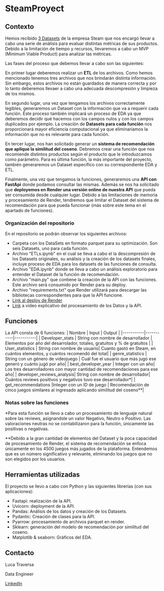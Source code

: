 # SteamProyect
## Contexto
Hemos recibido [3 Datasets](https://drive.google.com/drive/folders/1HqBG2-sUkz_R3h1dZU5F2uAzpRn7BSpj?pli=1) de la empresa Steam que nos encargó llevar a cabo una serie de análisis para evaluar distintas métricas de sus productos. Debido a la limitación de tiempo y recursos, llevaremos a cabo un MVP (Minimum Viable Product) para analizar las métricas. 

Las fases del proceso que debemos llevar a cabo son las siguientes:

En primer lugar deberemos realizar un **ETL** de los archivos. Como hemos mencionado tenemos tres archivos que nos brindarán distinta información. Sin embargo, estos archivos no están guardados de manera correcta y por lo tanto deberemos llevaer a cabo una adecuada descompresión y limpieza de los mismos. 

En segundo lugar, una vez que tengamos los archivos correctamente legibles, generaremos un Dataset con la información que va a requerir cada función. Este proceso también implicará un proceso de EDA ya que deberemos decidir qué hacemos con los campos nulos y con los campos duplicados por ejemplo. La creación de **Datasets para cada función** nos proporcionará mayor eficiencia computacional ya que eliminaríamos la información que no es relevante para cada función. 

En tercer lugar, nos han solicitado generar un **sistema de recomendación que aplique la similitud del coseno**. Debremos crear una función que nos recomiende distintos productos según el producto que le introduzcamos como parámetro. Para es última función, la más importante del proyecto, también generaremos un Dataset específico con su correspondiente EDA y ETL.

Finalmente, una vez que tengamos la funciones, generaremos una **API con FastApi** donde podamos consultar las mismas. Además se nos ha solicitado que **deployemos en Render una versión online de nuestra API** que pueda ser consumida desde cualquier lugar. Debido a las limitaciones de memoria y procesamiento de Render, tendremos que limitar el Dataset del sistema de recomendación para que pueda funcionar (más sobre este tema en el apartado de funciones). 

### Organización del repositorio 

En el repositorio se podrán observar los siguientes archivos:
* Carpeta con los DataSets en formato parquet para su optimización. Son seis Datasets, uno para cada función.
* Archivo "ETLs.ipynb" en el cual se lleva a cabo el la descompresión de los Datasets originales, su análisis y la creación de los datasets finales, incluye proceso de EDA para los datasets de las funciones de consulta.
* Archivo "EDA.ipynb" donde se lleva a cabo un análisis exploratorio para entender el Dataset de la función de recomendación. 
* Archivo "main.py" que contiene la creación de la API con las funciones. Este archivo será consumido por Render para su deploy.
* Archivo "requirements.txt" que Render utilizará para descargar las bibliotecas correspondientes para que la API funcione.
* [Link al deploy de Render](https://streamproyect.onrender.com/docs)
* [Link](https://drive.google.com/file/d/1Iotl0F0BbnmhJt3S_j4HSCPqN6iN3s8-/view?usp=sharing) a video explicativo del procesamiento de los Datos y la API. 

## Funciones 
La API consta de 6 funciones:
| Nombre | Input | Output |
|-----------|-----------|-----------|
| Developer_stats | String con nombre de desarrollador | Elementos por año del desarrolador, totales, gratuitos y % de gratuitos |
| User_statistics | String con nombre de usuario| Cuanto gastó en Steam, en cuántos elementos, y cuántos recomendó del total|
| genre_statistics | String con un género de videojuego | Cuál fue el usuario que más jugó ese generó y cuánto jugó por año|
| best_developer_year | Integer con un año| Los tres desarrolladores con mayor cantidad de recomendaciones para ese año|
| developer_reviews_analysis| String con nombre de desarrollador| Cuántos reviews positivos y negativos tuvo ese desarrollador*|
| get_recommendations |Integer con un ID de juego | Recomendación de cinco juegos similares al ingresado aplicando similitud del coseno**|

### Notas sobre las funciones
*Para esta función se llevo a cabo un procesamiento de lenguaje natural sobre las reviews, asignandole un valor Negativo, Neutro o Positivo. Las valoraciones neutras no se contabilizaron para la función, únicamente las positivas o negativas. 

**Debido a la gran cantidad de elementos del Dataset y la poca capacidad de procesamiento de Render, el sistema de recomendación se enfoca únicamente en los 4500 juegos más jugados de la plataforma. Entendemos que es un número significativo y relevante, eliminando los juegos que no son elegidos por los usuarios. 

## Herramientas utilizadas
El proyecto se llevo a cabo con Python y las siguientes librerías (con sus aplicaciones):
* Fastapi: realización de la API.
* Uvicorn: deployment de la API.
* Pandas: Análisis de los datos y creación de los Datasets.
* Pydantic: Creación de clases para la API.
* Pyarrow: procesamiento de archivos parquet en render.
* Sklearn: generación del modelo de recomendación por similitud del coseno.
* Matplotlib & seaborn: Gráficos del EDA.

## Contacto
Luca Traversa 

Data Engineer

[LinkedIn](https://www.linkedin.com/in/luca-traversa-3368b41a4/)

